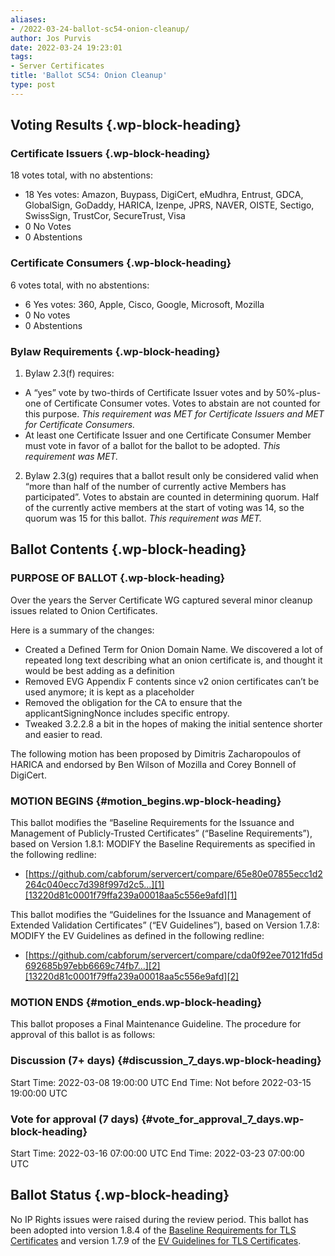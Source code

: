 ```yaml
---
aliases:
- /2022-03-24-ballot-sc54-onion-cleanup/
author: Jos Purvis
date: 2022-03-24 19:23:01
tags:
- Server Certificates
title: 'Ballot SC54: Onion Cleanup'
type: post
---
```


## Voting Results {.wp-block-heading}

### Certificate Issuers {.wp-block-heading}

18 votes total, with no abstentions:

- 18 Yes votes: Amazon, Buypass, DigiCert, eMudhra, Entrust, GDCA, GlobalSign, GoDaddy, HARICA, Izenpe, JPRS, NAVER, OISTE, Sectigo, SwissSign, TrustCor, SecureTrust, Visa
- 0 No Votes
- 0 Abstentions

### Certificate Consumers {.wp-block-heading}

6 votes total, with no abstentions:

- 6 Yes votes: 360, Apple, Cisco, Google, Microsoft, Mozilla
- 0 No votes
- 0 Abstentions

### Bylaw Requirements {.wp-block-heading}

1. Bylaw 2.3(f) requires:

- A “yes” vote by two-thirds of Certificate Issuer votes and by 50%-plus-one of Certificate Consumer votes. Votes to abstain are not counted for this purpose.
  _This requirement was MET for Certificate Issuers and MET for Certificate Consumers._
- At least one Certificate Issuer and one Certificate Consumer Member must vote in favor of a ballot for the ballot to be adopted.
  _This requirement was MET._

2. Bylaw 2.3(g) requires that a ballot result only be considered valid when “more than half of the number of currently active Members has participated”. Votes to abstain are counted in determining quorum. Half of the currently active members at the start of voting was 14, so the quorum was 15 for this ballot.
   _This requirement was MET._

## Ballot Contents {.wp-block-heading}

### PURPOSE OF BALLOT {.wp-block-heading}

Over the years the Server Certificate WG captured several minor cleanup issues related to Onion Certificates.

Here is a summary of the changes:

- Created a Defined Term for Onion Domain Name. We discovered a lot of repeated long text describing what an onion certificate is, and thought it would be best adding as a definition
- Removed EVG Appendix F contents since v2 onion certificates can’t be used anymore; it is kept as a placeholder
- Removed the obligation for the CA to ensure that the applicantSigningNonce includes specific entropy.
- Tweaked 3.2.2.8 a bit in the hopes of making the initial sentence shorter and easier to read.

The following motion has been proposed by Dimitris Zacharopoulos of HARICA and endorsed by Ben Wilson of Mozilla and Corey Bonnell of DigiCert.

### MOTION BEGINS {#motion_begins.wp-block-heading}

This ballot modifies the “Baseline Requirements for the Issuance and Management of Publicly-Trusted Certificates” (“Baseline Requirements”), based on Version 1.8.1:
MODIFY the Baseline Requirements as specified in the following redline:

- [https://github.com/cabforum/servercert/compare/65e80e07855ecc1d2264c040ecc7d398f997d2c5…][1][13220d81c0001f79ffa239a00018aa5c556e9afd][1]

This ballot modifies the “Guidelines for the Issuance and Management of Extended Validation Certificates” (“EV Guidelines”), based on Version 1.7.8: MODIFY the EV Guidelines as defined in the following redline:

- [https://github.com/cabforum/servercert/compare/cda0f92ee70121fd5d692685b97ebb6669c74fb7…][2][13220d81c0001f79ffa239a00018aa5c556e9afd][2]

### MOTION ENDS {#motion_ends.wp-block-heading}

This ballot proposes a Final Maintenance Guideline. The procedure for approval of this ballot is as follows:

### Discussion (7+ days) {#discussion_7_days.wp-block-heading}

Start Time: 2022-03-08 19:00:00 UTC
End Time: Not before 2022-03-15 19:00:00 UTC

### Vote for approval (7 days) {#vote_for_approval_7_days.wp-block-heading}

Start Time: 2022-03-16 07:00:00 UTC
End Time: 2022-03-23 07:00:00 UTC

## Ballot Status {.wp-block-heading}

No IP Rights issues were raised during the review period. This ballot has been adopted into version 1.8.4 of the [Baseline Requirements for TLS Certificates](/baseline-requirements-documents/) and version 1.7.9 of the [EV Guidelines for TLS Certificates](/extended-validation/).

[1]: https://github.com/cabforum/servercert/compare/65e80e07855ecc1d2264c040ecc7d398f997d2c5...13220d81c0001f79ffa239a00018aa5c556e9afd
[2]: https://github.com/cabforum/servercert/compare/cda0f92ee70121fd5d692685b97ebb6669c74fb7...13220d81c0001f79ffa239a00018aa5c556e9afd